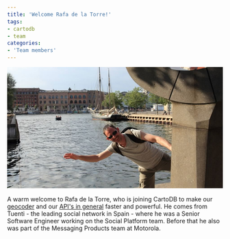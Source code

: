 ```yaml
---
title: 'Welcome Rafa de la Torre!'
tags:
- cartodb
- team
categories:
- 'Team members'
---
```


<div class="wrap"><p><a href="" class="wrap-border"><img src="/img/posts/2014-10-02-rafa-de-la-torre-joins-cartodb/rafadelatorre_cartodb.jpg" alt="Rafa de la Torre CartoDB" /></a></p></div>

A warm welcome to Rafa de la Torre, who is joining CartoDB to make our [geocoder](http://docs.cartodb.com/cartodb-editor.html#geocoding-data) and our [API's in general](http://docs.cartodb.com/cartodb-platform.html) faster and powerful. He comes from Tuenti - the leading social network in Spain - where he was a Senior Software Engineer working on the Social Platform team. Before that he also was part of the Messaging Products team at Motorola.